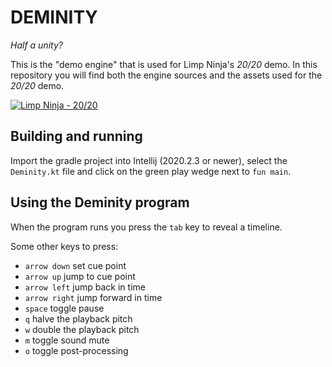 # DEMINITY 

_Half a unity?_

This is the "demo engine" that is used for Limp Ninja's _20/20_ demo. In this repository you will find both the engine sources
and the assets used for the _20/20_ demo.

[![Limp Ninja - 20/20](https://img.youtube.com/vi/TrGJt-FxRKw/0.jpg)](https://www.youtube.com/watch?v=TrGJt-FxRKw)


## Building and running

Import the gradle project into Intellij (2020.2.3 or newer), select the `Deminity.kt` file and click on the 
green play wedge next to `fun main`.

## Using the Deminity program

When the program runs you press the `tab` key to reveal a timeline.

Some other keys to press:

 * `arrow down` set cue point
 * `arrow up` jump to cue point
 * `arrow left` jump back in time
 * `arrow right` jump forward in time
 * `space` toggle pause
 * `q` halve the playback pitch
 * `w` double the playback pitch
 * `m` toggle sound mute
 * `o` toggle post-processing
 
 
 
